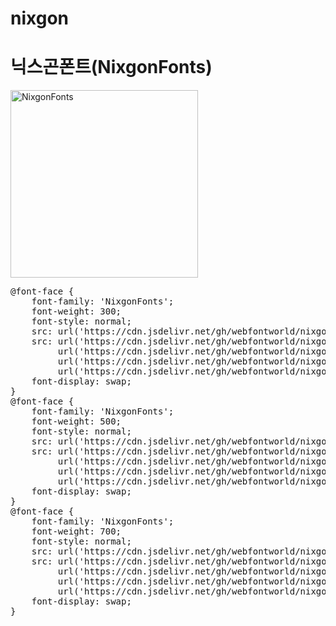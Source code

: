 # nixgon

# 닉스곤폰트(NixgonFonts)

<a href="https://wess.tistory.com" target="_blank">
    <img src="https://webfontworld.github.io/nixgon/NixgonFonts.jpg" alt="NixgonFonts" style="width:300px">
</a>
<pre>
@font-face {
    font-family: 'NixgonFonts';
    font-weight: 300;
    font-style: normal;
    src: url('https://cdn.jsdelivr.net/gh/webfontworld/nixgon/NixgonFonts-Light.eot');
    src: url('https://cdn.jsdelivr.net/gh/webfontworld/nixgon/NixgonFonts-Light.eot?#iefix') format('embedded-opentype'),
         url('https://cdn.jsdelivr.net/gh/webfontworld/nixgon/NixgonFonts-Light.woff2') format('woff2'),
         url('https://cdn.jsdelivr.net/gh/webfontworld/nixgon/NixgonFonts-Light.woff') format('woff'),
         url('https://cdn.jsdelivr.net/gh/webfontworld/nixgon/NixgonFonts-Light.ttf') format("truetype");
    font-display: swap;
}
@font-face {
    font-family: 'NixgonFonts';
    font-weight: 500;
    font-style: normal;
    src: url('https://cdn.jsdelivr.net/gh/webfontworld/nixgon/NixgonFonts-Medium.eot');
    src: url('https://cdn.jsdelivr.net/gh/webfontworld/nixgon/NixgonFonts-Medium.eot?#iefix') format('embedded-opentype'),
         url('https://cdn.jsdelivr.net/gh/webfontworld/nixgon/NixgonFonts-Medium.woff2') format('woff2'),
         url('https://cdn.jsdelivr.net/gh/webfontworld/nixgon/NixgonFonts-Medium.woff') format('woff'),
         url('https://cdn.jsdelivr.net/gh/webfontworld/nixgon/NixgonFonts-Medium.ttf') format("truetype");
    font-display: swap;
}
@font-face {
    font-family: 'NixgonFonts';
    font-weight: 700;
    font-style: normal;
    src: url('https://cdn.jsdelivr.net/gh/webfontworld/nixgon/NixgonFonts-Bold.eot');
    src: url('https://cdn.jsdelivr.net/gh/webfontworld/nixgon/NixgonFonts-Bold.eot?#iefix') format('embedded-opentype'),
         url('https://cdn.jsdelivr.net/gh/webfontworld/nixgon/NixgonFonts-Bold.woff2') format('woff2'),
         url('https://cdn.jsdelivr.net/gh/webfontworld/nixgon/NixgonFonts-Bold.woff') format('woff'),
         url('https://cdn.jsdelivr.net/gh/webfontworld/nixgon/NixgonFonts-Bold.ttf') format("truetype");
    font-display: swap;
}
</pre>
